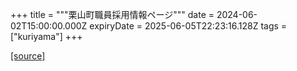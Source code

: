 +++
title = """栗山町職員採用情報ページ"""
date = 2024-06-02T15:00:00.000Z
expiryDate = 2025-06-05T22:23:16.128Z
tags = ["kuriyama"]
+++


[[source]](https://www.town.kuriyama.hokkaido.jp/site/saiyou/)

